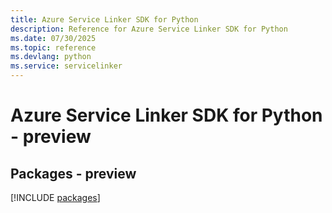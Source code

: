 ```yaml
---
title: Azure Service Linker SDK for Python
description: Reference for Azure Service Linker SDK for Python
ms.date: 07/30/2025
ms.topic: reference
ms.devlang: python
ms.service: servicelinker
---
```

# Azure Service Linker SDK for Python - preview
## Packages - preview
[!INCLUDE [packages](service-linker-index.md)]